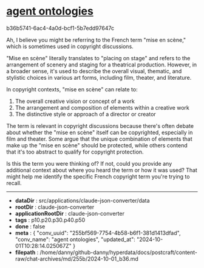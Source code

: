 # [agent ontologies](https://claude.ai/chat/255bf569-7754-4b58-b6f1-381d1413dfad)

b36b5741-6ac4-4a0d-bcf1-5b7edd97647c

 Ah, I believe you might be referring to the French term "mise en scène," which is sometimes used in copyright discussions.

"Mise en scène" literally translates to "placing on stage" and refers to the arrangement of scenery and staging for a theatrical production. However, in a broader sense, it's used to describe the overall visual, thematic, and stylistic choices in various art forms, including film, theater, and literature.

In copyright contexts, "mise en scène" can relate to:

1. The overall creative vision or concept of a work
2. The arrangement and composition of elements within a creative work
3. The distinctive style or approach of a director or creator

The term is relevant in copyright discussions because there's often debate about whether the "mise en scène" itself can be copyrighted, especially in film and theater. Some argue that the unique combination of elements that make up the "mise en scène" should be protected, while others contend that it's too abstract to qualify for copyright protection.

Is this the term you were thinking of? If not, could you provide any additional context about where you heard the term or how it was used? That might help me identify the specific French copyright term you're trying to recall.

---

* **dataDir** : src/applications/claude-json-converter/data
* **rootDir** : claude-json-converter
* **applicationRootDir** : claude-json-converter
* **tags** : p10.p20.p30.p40.p50
* **done** : false
* **meta** : {
  "conv_uuid": "255bf569-7754-4b58-b6f1-381d1413dfad",
  "conv_name": "agent ontologies",
  "updated_at": "2024-10-01T10:28:14.025067Z"
}
* **filepath** : /home/danny/github-danny/hyperdata/docs/postcraft/content-raw/chat-archives/md/255b/2024-10-01_b36.md